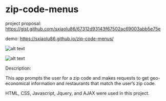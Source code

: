 # zip-code-menus

project proposal:
https://gist.github.com/sxiaolu86/67312d93143f67502ac69003abb5e75e

demo: 
https://sxiaolu86.github.io/zip-code-menus/


![alt text](https://github.com/sxiaolu86/zip-code-menus/blob/master/screenshot01.png)

![alt text](https://github.com/sxiaolu86/zip-code-menus/blob/master/screenshot02.png)

Description:

This app prompts the user for a zip code and makes requests to get geo-economical information and restaurants that match the user’s zip code.

HTML, CSS, Javascript, Jquery, and AJAX were used in this project.
